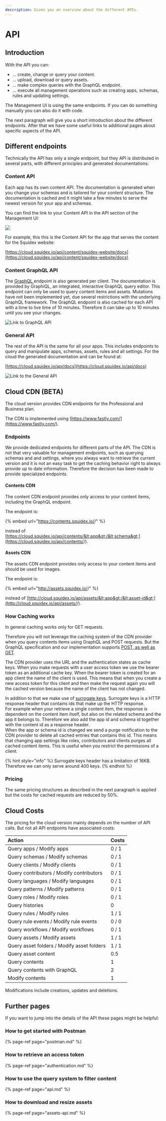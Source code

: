 ```yaml
---
description: Gives you an overview about the different APIs.
---
```


# API

## Introduction

With the API you can:

* ... create, change or query your content.
* ... upload, download or query assets.
* ... make complex queries with the GraphQL endpoint.
* ... execute all management operations such as creating apps, schemas, rules and updating settings.

The Management UI is using the same endpoints. If you can do something manually you can also do it with code.

The next paragraph will give you a short introduction about the different endpoints. After that we have some useful links to additional pages about specific aspects of the API.

## Different endpoints

Technically the API has only a single endpoint, but they API is distributed in several parts, with different principles and generated documentations:

### Content API

Each app has its own content API. The documentation is generated when you change your schemas and is tailored for your content structure. The documentation is cached and it might take a few minutes to serve the newest version for your app and schemas.

You can find the link to your Content API in the API section of the Management UI:

![](../../../.gitbook/assets/untitled.png)

For example, this this is the Content API for the app that serves the content for the Squidex website:

[https://cloud.squidex.io/api/content/squidex-website/docs](https://cloud.squidex.io/api/content/squidex-website/docs)

### Content GraphQL API

The [GraphQL ](https://graphql.org/)endpoint is also generated per client. The documentation is provided by GraphiQL, an integrated, interactive GraphQL query editor. This endpoint can only be used to query content items and assets. Mutations have not been implemented yet, due several restrictions with the underlying GraphQL framework. The GraphQL endpoint is also cached for each API with a time to live time of 10 minutes. Therefore it can take up to 10 minutes until you see your changes.

![Link to GraphQL API](../../../.gitbook/assets/graphql.png)

### General API

The rest of the API is the same for all your apps. This includes endpoints to query and manipulate apps, schemas, assets, rules and all settings. For the cloud the generated documentation and can be found at:

[https://cloud.squidex.io/api/docs](https://cloud.squidex.io/api/docs)

![Link to the General API](../../../.gitbook/assets/general.png)

## Cloud CDN \(BETA\)

The cloud version provides CDN endpoints for the Professional and Business plan.

The CDN is implemented using [https://www.fastly.com/](https://www.fastly.com/).

### Endpoints

We provide dedicated endpoints for different parts of the API. The CDN is not that very valuable for management endpoints, such as querying schemas and and settings, where you always want to retrieve the current version and it is not an easy task to get the caching behavior right to always provide up to date information. Therefore the decision has been made to provide specialized endpoints.

#### Contents CDN

The content CDN endpoint provides only access to your content items, including the GraphQL endpoint.  

The endpoint is:

{% embed url="https://contents.squidex.io/<app>/<schema>" %}

instead of [https://cloud.squidex.io/api/contents/&lt;app&gt;/&lt;schema&gt;](https://cloud.squidex.io/api/contents/<app>/<schema>).

#### Assets CDN

The assets CDN endpoint provides only access to your content items and should be used for images.

The endpoint is:

{% embed url="http://assets.squidex.io/<app>/<asset-id>" %}

instead of [http://cloud.squidex.io/api/assets/&lt;app&gt;/&lt;asset-id&gt;](http://cloud.squidex.io/api/assets/<app>/<asset-id>).

###  How Caching works

In general caching works only for GET requests. 

Therefore you will not leverage the caching system of the CDN provider when you query contents items using GraphQL and POST requests. But the GraphQL specification and our implementation supports [POST, as well as GET](https://graphql.org/learn/serving-over-http/#http-methods-headers-and-body).

The CDN provider uses the URL and the authentication states as cache keys. When you make requests with a user access token we use the bearer token as an additional cache key. When the bearer token is created for an app client the name of the client is used. This means that when you create a new access token for this client and then make the request again you will the cached version because the name of the client has not changed.

In addition to that we make use of [surrogate keys](https://docs.fastly.com/en/guides/purging-api-cache-with-surrogate-keys). Surrogate keys is a HTTP response header that contains ids that make up the HTTP response.   
For example when your retrieve a single content item, the response is dependent on the content item itself, but also on the related schema and the app it belongs to. Therefore we also add the app id and schema id together with the content id as a response header.   
When the app or schema id is changed we send a purge notification to the CDN provider to delete all cached entries that contains this id. This means that changing app settings like roles, contributors and clients purges all cached content items. This is useful when you restrict the permissions of a client.

{% hint style="info" %}
Surrogate keys header has a limitation of 16KB. Therefore we can only serve around 400 keys.
{% endhint %}

### Pricing

The same pricing structures as described in the next paragraph is applied but the costs for cached requests are reduced by 50%.

## Cloud Costs

The pricing for the cloud version mainly depends on the number of API calls. But not all API endpoints have associated costs:

| Action | Costs |
| :--- | :--- |
| Query apps / Modify apps | 0 / 1 |
| Query schemas / Modify schemas | 0 / 1 |
| Query clients / Modify clients | 0 / 1 |
| Query contributors / Modify contributors  | 0 / 1 |
| Query languages / Modify languages  | 0 / 1 |
| Query patterns / Modify patterns | 0 / 1 |
| Query roles / Modify roles | 0 / 1 |
| Query histories | 0 |
| Query rules / Modify rules   | 1 / 1 |
| Query rule events / Modify  rule events | 0 / 0 |
| Query workflows / Modify workflows | 0 / 1 |
| Query assets / Modify assets | 1 / 1 |
| Query asset folders / Modify asset folders | 1 / 1 |
| Query asset content | 0.5 |
| Query contents | 1 |
| Query contents with GraphQL | 2 |
| Modify contents | 1 |

Modifications include creations, updates and deletions.



## Further pages

If you want to jump into the details of the API these pages might be helpful:

### How to get started with Postman

{% page-ref page="postman.md" %}

### How to retrieve an access token

{% page-ref page="authentication.md" %}

### How to use the query system to filter content

{% page-ref page="api.md" %}

### How to download and resize assets

{% page-ref page="assets-api.md" %}

## 

